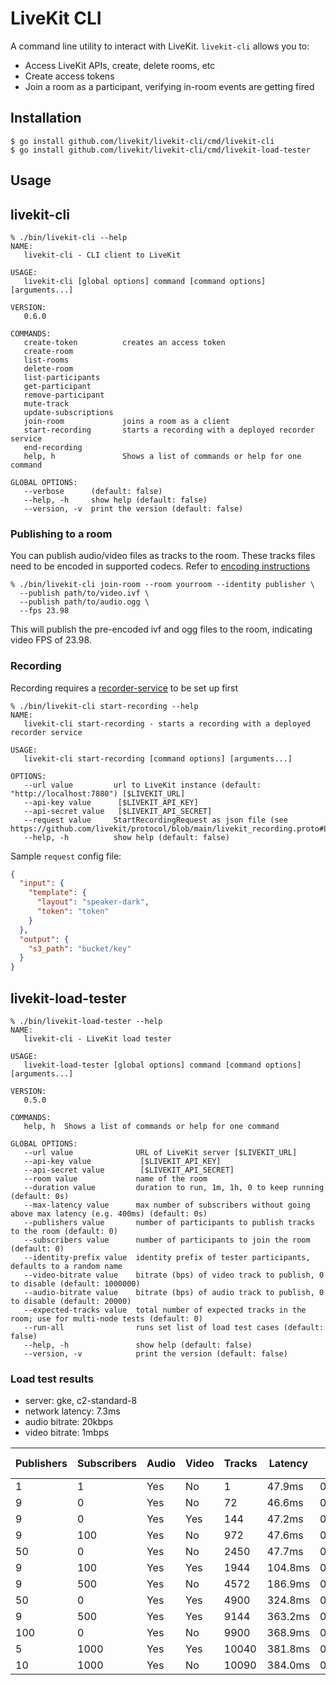 # LiveKit CLI

A command line utility to interact with LiveKit. `livekit-cli` allows you to:

- Access LiveKit APIs, create, delete rooms, etc
- Create access tokens
- Join a room as a participant, verifying in-room events are getting fired

## Installation

```shell
$ go install github.com/livekit/livekit-cli/cmd/livekit-cli
$ go install github.com/livekit/livekit-cli/cmd/livekit-load-tester
```

## Usage

## livekit-cli

```shell
% ./bin/livekit-cli --help
NAME:
   livekit-cli - CLI client to LiveKit

USAGE:
   livekit-cli [global options] command [command options] [arguments...]

VERSION:
   0.6.0

COMMANDS:
   create-token          creates an access token
   create-room           
   list-rooms            
   delete-room           
   list-participants     
   get-participant       
   remove-participant    
   mute-track            
   update-subscriptions  
   join-room             joins a room as a client
   start-recording       starts a recording with a deployed recorder service
   end-recording         
   help, h               Shows a list of commands or help for one command

GLOBAL OPTIONS:
   --verbose      (default: false)
   --help, -h     show help (default: false)
   --version, -v  print the version (default: false)
```

### Publishing to a room

You can publish audio/video files as tracks to the room. These tracks files need to be encoded in supported codecs.
Refer to [encoding instructions](https://github.com/livekit/server-sdk-go/tree/main#publishing-tracks-to-room)

```shell
% ./bin/livekit-cli join-room --room yourroom --identity publisher \
  --publish path/to/video.ivf \
  --publish path/to/audio.ogg \
  --fps 23.98
```

This will publish the pre-encoded ivf and ogg files to the room, indicating video FPS of 23.98. 

### Recording

Recording requires a [recorder-service](https://docs.livekit.io/guides/recording/#service) to be set up first

```shell
% ./bin/livekit-cli start-recording --help
NAME:
   livekit-cli start-recording - starts a recording with a deployed recorder service

USAGE:
   livekit-cli start-recording [command options] [arguments...]

OPTIONS:
   --url value         url to LiveKit instance (default: "http://localhost:7880") [$LIVEKIT_URL]
   --api-key value      [$LIVEKIT_API_KEY]
   --api-secret value   [$LIVEKIT_API_SECRET]
   --request value     StartRecordingRequest as json file (see https://github.com/livekit/protocol/blob/main/livekit_recording.proto#L16)
   --help, -h          show help (default: false)
```

Sample `request` config file:

```json
{
  "input": {
    "template": {
      "layout": "speaker-dark",
      "token": "token"
    }
  },
  "output": {
    "s3_path": "bucket/key"
  }
}
```

## livekit-load-tester

```shell
% ./bin/livekit-load-tester --help
NAME:
   livekit-cli - LiveKit load tester

USAGE:
   livekit-load-tester [global options] command [command options] [arguments...]

VERSION:
   0.5.0

COMMANDS:
   help, h  Shows a list of commands or help for one command

GLOBAL OPTIONS:
   --url value              URL of LiveKit server [$LIVEKIT_URL]
   --api-key value           [$LIVEKIT_API_KEY]
   --api-secret value        [$LIVEKIT_API_SECRET]
   --room value             name of the room
   --duration value         duration to run, 1m, 1h, 0 to keep running (default: 0s)
   --max-latency value      max number of subscribers without going above max latency (e.g. 400ms) (default: 0s)
   --publishers value       number of participants to publish tracks to the room (default: 0)
   --subscribers value      number of participants to join the room (default: 0)
   --identity-prefix value  identity prefix of tester participants, defaults to a random name
   --video-bitrate value    bitrate (bps) of video track to publish, 0 to disable (default: 1000000)
   --audio-bitrate value    bitrate (bps) of audio track to publish, 0 to disable (default: 20000)
   --expected-tracks value  total number of expected tracks in the room; use for multi-node tests (default: 0)
   --run-all                runs set list of load test cases (default: false)
   --help, -h               show help (default: false)
   --version, -v            print the version (default: false)
```

### Load test results

* server: gke, c2-standard-8
* network latency: 7.3ms
* audio bitrate: 20kbps
* video bitrate: 1mbps

| Publishers | Subscribers | Audio | Video | Tracks | Latency | Packet loss
|---         |---          |---    |---    |---     |---      |---
| 1          | 1           | Yes   | No    | 1      | 47.9ms  | 0.0000%
| 9          | 0           | Yes   | No    | 72     | 46.6ms  | 0.0000%
| 9          | 0           | Yes   | Yes   | 144    | 47.2ms  | 0.0059%
| 9          | 100         | Yes   | No    | 972    | 47.6ms  | 0.0002%
| 50         | 0           | Yes   | No    | 2450   | 47.7ms  | 0.0005%
| 9          | 100         | Yes   | Yes   | 1944   | 104.8ms | 0.0001%
| 9          | 500         | Yes   | No    | 4572   | 186.9ms | 0.0010%
| 50         | 0           | Yes   | Yes   | 4900   | 324.8ms | 0.0034%
| 9          | 500         | Yes   | Yes   | 9144   | 363.2ms | 0.0002%
| 100        | 0           | Yes   | No    | 9900   | 368.9ms | 0.0002%
| 5          | 1000        | Yes   | Yes   | 10040  | 381.8ms | 0.0002%
| 10         | 1000        | Yes   | No    | 10090  | 384.0ms | 0.0001%
